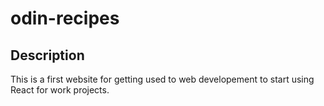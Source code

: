 # odin-recipes

## Description

This is a first website for getting used to web developement to start using React for work projects.